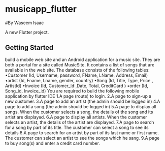 # musicapp_flutter
#By Waseem Isaac

A new Flutter project.

## Getting Started

build a mobile web site and an Android application for a music site. They are both a portal for a site called MusicSite. It contains a list of songs that are available in the web site.
The database consists of the following tables:
•Customer (Id, Username, password, FName, LName, Address, Email)
•artist (Id, Fname, Lname, gender, country)
•Song (Id, Title, Type, Price , ArtistId)
•Invoice (Id, Customer_Id ,Date, Total, CreditCard )
•order (Id, Song_id, Invoice_id)
You are required to build the following mobile application by flutter IDE
1.A page (route) to login.
2.A page to sign-up a new customer.
3.A page to add an artist (the admin should be logged in)
4.A page to add a song (the admin should be logged in)
5.A page to display all songs. When the customer selects a song, the details of the song and its artist are displayed.
6.A page to display all artists. When the customer selects an artist, the details of the artist are displayed.
7.A page to search for a song by part of its title. The customer can select a song to see its details
8.A page to search for an artist by part of its last name or first name. The customer can select an artist to see the songs which he sang.
9.A page to buy song(s) and enter a credit card number.
